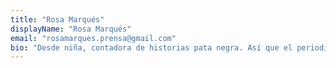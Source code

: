 ```yaml
---
title: "Rosa Marqués"
displayName: "Rosa Marqués"
email: "rosamarques.prensa@gmail.com"
bio: "Desde niña, contadora de historias pata negra. Así que el periodismo de viajes, con sus muchas y buenas perlitas que dibujar con palabras, la atrapó. Aunque echó los dientes, profesionalmente hablando, en la Sevilla nacida de la Expo del 92 y en la Marbella de Julián Muñoz, se curtió en redacciones viajeras como Condé Nast Traveler. En la actualidad, escribe para medios de viajes, gastronómicos y de estilo de vida desde su Andalucía natal."
---
```



